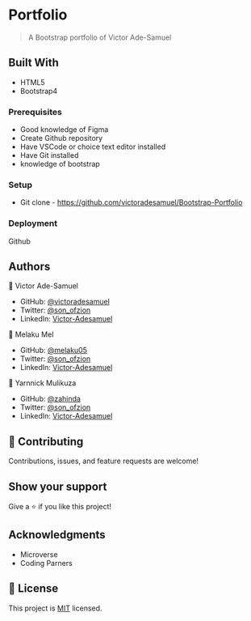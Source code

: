# Portfolio

> A Bootstrap portfolio of Victor Ade-Samuel


## Built With

- HTML5
- Bootstrap4



### Prerequisites
- Good knowledge of Figma
- Create Github repository
- Have VSCode or choice text editor installed
- Have Git installed
- knowledge of bootstrap

### Setup
- Git clone - https://github.com/victoradesamuel/Bootstrap-Portfolio


### Deployment
Github



## Authors

👤 Victor Ade-Samuel

- GitHub: [@victoradesamuel](https://github.com/victoradesamuel)
- Twitter: [@son_ofzion](https://twitter.com/son_ofzion)
- LinkedIn: [Victor-Adesamuel](https://linkedin.com/in/sonofzion)

👤 Melaku Mel

- GitHub: [@melaku05](https://github.com/melaku05)
- Twitter: [@son_ofzion](https://twitter.com/son_ofzion)
- LinkedIn: [Victor-Adesamuel](https://linkedin.com/in/sonofzion)

👤 Yarnnick Mulikuza

- GitHub: [@zahinda](https://github.com/YannickZahinda)
- Twitter: [@son_ofzion](https://twitter.com/son_ofzion)
- LinkedIn: [Victor-Adesamuel](https://linkedin.com/in/sonofzion)




## 🤝 Contributing

Contributions, issues, and feature requests are welcome!


## Show your support

Give a ⭐️ if you like this project!

## Acknowledgments

- Microverse
- Coding Parners


## 📝 License

This project is [MIT](https://github.com/victoradesamuel/Bootsrap-Portfolio/commit/c817e36ee1da19c48679d473838816ebf7985602) licensed.

